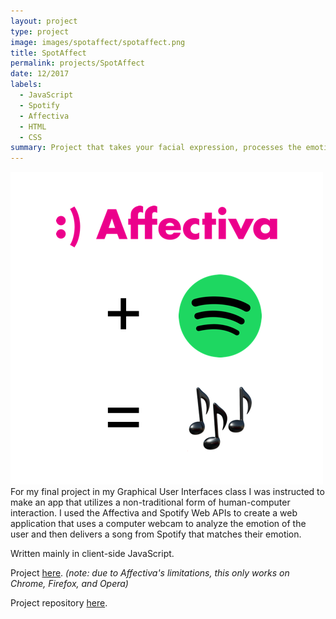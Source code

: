 ```yaml
---
layout: project
type: project
image: images/spotaffect/spotaffect.png
title: SpotAffect
permalink: projects/SpotAffect
date: 12/2017
labels:
  - JavaScript
  - Spotify
  - Affectiva
  - HTML
  - CSS
summary: Project that takes your facial expression, processes the emotion, and then searches for a song on Spotify that matches that emotion.
---
```

<a href="https://github.com/will-hodge/SpotAffect">
  <img class="ui medium rounded image " src="../images/spotaffect/spotaffect.png">
</a>
For my final project in my Graphical User Interfaces class I was instructed to make an app that utilizes a non-traditional form of human-computer interaction. I used the Affectiva and Spotify Web APIs to create a web application that uses a computer webcam to analyze the emotion of the user and then delivers a song from Spotify that matches their emotion.

Written mainly in client-side JavaScript.

Project [here](https://will-hodge.github.io/SpotAffect/). *(note: due to Affectiva's limitations, this only works on Chrome, Firefox, and Opera)*

<i class="large github icon "></i>Project repository <a href="https://github.com/will-hodge/SpotAffect">here</a>.
